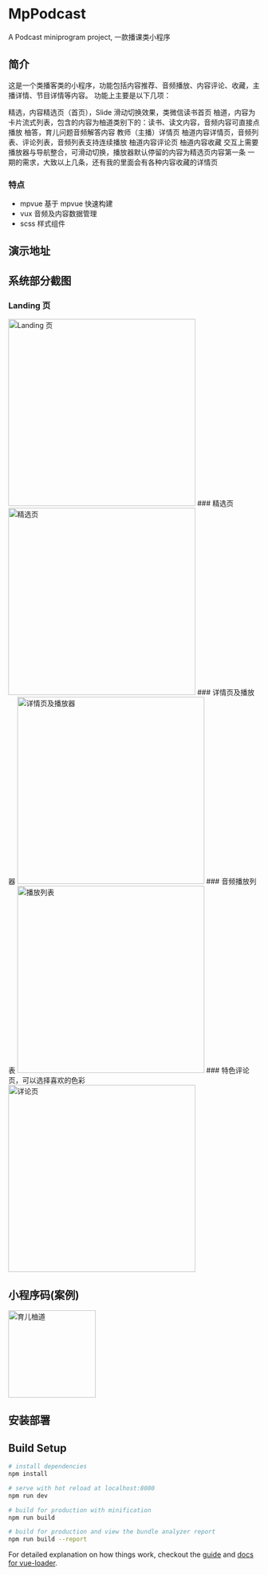 MpPodcast
==========
A Podcast miniprogram project, 一款播课类小程序

## 简介
这是一个类播客类的小程序，功能包括内容推荐、音频播放、内容评论、收藏，主播详情、节目详情等内容。
功能上主要是以下几项：

精选，内容精选页（首页），Slide 滑动切换效果，类微信读书首页
柚道，内容为卡片流式列表，包含的内容为柚道类别下的：读书、读文内容，音频内容可直接点播放
柚答，育儿问题音频解答内容
教师（主播）详情页
柚道内容详情页，音频列表、评论列表，音频列表支持连续播放
柚道内容评论页
柚道内容收藏
交互上需要播放器与导航整合，可滑动切换，播放器默认停留的内容为精选页内容第一条
一期的需求，大致以上几条，还有我的里面会有各种内容收藏的详情页

### 特点
- mpvue 基于 mpvue 快速构建
- vux 音频及内容数据管理
- scss 样式组件


## 演示地址


## 系统部分截图

### Landing 页
<img src="https://github.com/baisheng/mp-podcast-mpvue/blob/master/assets/screenshot/IMG_1977.PNG?raw=true" title="Landing 页" width="375px">
### 精选页
<img src="https://github.com/baisheng/mp-podcast-mpvue/blob/master/assets/screenshot/IMG_1978.PNG?raw=true" title="精选页" width="375px">
### 详情页及播放器
<img src="https://github.com/baisheng/mp-podcast-mpvue/blob/master/assets/screenshot/IMG_1979.PNG?raw=true" title="详情页及播放器" width="375px">
### 音频播放列表
<img src="https://github.com/baisheng/mp-podcast-mpvue/blob/master/assets/screenshot/IMG_1980.PNG?raw=true" title="播放列表" width="375px">
### 特色评论页，可以选择喜欢的色彩
<img src="https://github.com/baisheng/mp-podcast-mpvue/blob/master/assets/screenshot/IMG_1982.PNG?raw=true" title="详论页" width="375px">

## 小程序码(案例)
<img src="https://github.com/baisheng/mp-podcast-mpvue/blob/master/assets/screenshot/mp-case.jpg?raw=true" title="育儿柚道" width="175px">

## 安装部署
## Build Setup

``` bash
# install dependencies
npm install

# serve with hot reload at localhost:8080
npm run dev

# build for production with minification
npm run build

# build for production and view the bundle analyzer report
npm run build --report
```

For detailed explanation on how things work, checkout the [guide](http://vuejs-templates.github.io/webpack/) and [docs for vue-loader](http://vuejs.github.io/vue-loader).
